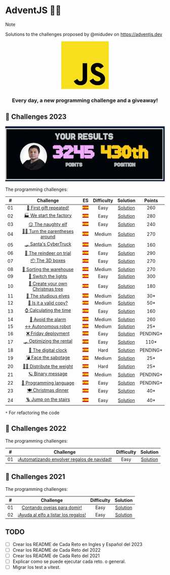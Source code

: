 # AdventJS 🎄🎅

> [!NOTE]
> Solutions to the challenges proposed by @midudev on <https://adventjs.dev>

<div align="center">
    <img alt="javascript_logo" src="./assets/javascript_logo.svg" width="150px" height="150px">
    <h3>Every day, a new programming challenge and a giveaway!</h3>
</div>

<!-- TODO: Botones de los años 2021, 2022 y 2023 -->

## 🎯 Challenges 2023

<div align="center">
    <img alt="position" src="./assets/points.jpg">
</div>

The programming challenges:

|  #  |                                       Challenge                        |  ES  | Difficulty |               Solution                  |   Points   |
| :-: | :--------------------------------------------------------------------: | :--: | :--------: | :-------------------------------------: | :--------: |
| 01  | [🎁 First gift repeated!](./2023/challenge-01) | [![Español](./assets/flag_es.png)](./2023/challenge-01/README.es.md) | Easy  | [Solution](./2023/challenge-01/challenge01.js) | 260 |
| 02  | [🏭 We start the factory](./2023/challenge-02) | [![Español](./assets/flag_es.png)](./2023/challenge-02/README.es.md) | Easy | [Solution](./2023/challenge-02/challenge02.js) | 280 |
| 03  | [😏 The naughty elf](./2023/challenge-03) | [![Español](./assets/flag_es.png)](./2023/challenge-03/README.es.md) | Easy | [Solution](./2023/challenge-03/challenge03.js) | 240 |
| 04  | [😵‍💫 Turn the parentheses around](./2023/challenge-04) | [![Español](./assets/flag_es.png)](./2023/challenge-04/README.es.md) | Medium | [Solution](./2023/challenge-04/challenge04.js) | 270 |
| 05  | [🛷 Santa's CyberTruck](./2023/challenge-05) | [![Español](./assets/flag_es.png)](./2023/challenge-05/README.es.md) | Medium | [Solution](./2023/challenge-05/challenge05.js) | 160 |
| 06  | [🦌 The reindeer on trial](./2023/challenge-06) | [![Español](./assets/flag_es.png)](./2023/challenge-06/README.es.md) | Easy | [Solution](./2023/challenge-06/challenge06.js) | 290 |
| 07  | [📦 The 3D boxes](./2023/challenge-07) | [![Español](./assets/flag_es.png)](./2023/challenge-07/README.es.md) | Easy | [Solution](./2023/challenge-07/challenge07.js) | 270 |
| 08  | [🏬 Sorting the warehouse](./2023/challenge-08) | [![Español](./assets/flag_es.png)](./2023/challenge-08/README.es.md) | Medium | [Solution](./2023/challenge-08/challenge08.js) | 270 |
| 09  | [🚦 Switch the lights](./2023/challenge-09) | [![Español](./assets/flag_es.png)](./2023/challenge-09/README.es.md) | Easy | [Solution](./2023/challenge-09/challenge09.js) | 300 |
| 10  | [🎄 Create your own Christmas tree](./2023/challenge-10) | [![Español](./assets/flag_es.png)](./2023/challenge-10/README.es.md) | Easy | [Solution](./2023/challenge-10/challenge10.js) | 180 |
| 11  | [📖 The studious elves](./2023/challenge-11) | [![Español](./assets/flag_es.png)](./2023/challenge-11/README.es.md) | Medium | [Solution](./2023/challenge-11/challenge11.js) | 30* |
| 12  | [📸 Is it a valid copy?](./2023/challenge-12) | [![Español](./assets/flag_es.png)](./2023/challenge-12/README.es.md) | Medium | [Solution](./2023/challenge-12/challenge12.js) | 50* |
| 13  | [⌚️ Calculating the time](./2023/challenge-13) | [![Español](./assets/flag_es.png)](./2023/challenge-13/README.es.md) | Easy | [Solution](./2023/challenge-13/challenge13.js) | 160 |
| 14  | [🚨 Avoid the alarm](./2023/challenge-14) | [![Español](./assets/flag_es.png)](./2023/challenge-14/README.es.md) | Medium | [Solution](./2023/challenge-14/challenge14.js) | 260 |
| 15  | [↔️ Autonomous robot](./2023/challenge-15) | [![Español](./assets/flag_es.png)](./2023/challenge-15/README.es.md) | Medium | [Solution](./2023/challenge-15/challenge15.js) | 25* |
| 16  | [❌ Friday deployment](./2023/challenge-16) | [![Español](./assets/flag_es.png)](./2023/challenge-16/README.es.md) | Easy | [Solution](./2023/challenge-16/challenge16.js) | PENDING* |
| 17  | [🛷 Optimizing the rental](./2023/challenge-17) | [![Español](./assets/flag_es.png)](./2023/challenge-17/README.es.md) | Easy | [Solution](./2023/challenge-17/challenge17.js) | 110* |
| 18  | [🔢 The digital clock](./2023/challenge-18) | [![Español](./assets/flag_es.png)](./2023/challenge-18/README.es.md) | Hard | [Solution](./2023/challenge-18/challenge18.js) | PENDING* |
| 19  | [💣 Face the sabotage](./2023/challenge-19) | [![Español](./assets/flag_es.png)](./2023/challenge-19/README.es.md) | Medium | [Solution](./2023/challenge-19/challenge19.js) | 25* |
| 20  | [🏋️‍♂️ Distribute the weight](./2023/challenge-20) | [![Español](./assets/flag_es.png)](./2023/challenge-20/README.es.md) | Hard | [Solution](./2023/challenge-20/challenge20.js) | 25* |
| 21  | [🪐 Binary message](./2023/challenge-21) | [![Español](./assets/flag_es.png)](./2023/challenge-21/README.es.md) | Medium | [Solution](./2023/challenge-21/challenge21.js) | PENDING* |
| 22  | [🚂 Programming language](./2023/challenge-22) | [![Español](./assets/flag_es.png)](./2023/challenge-22/README.es.md) | Easy | [Solution](./2023/challenge-22/challenge22.js) | PENDING* |
| 23  | [🍽️ Christmas dinner](./2023/challenge-23) | [![Español](./assets/flag_es.png)](./2023/challenge-23/README.es.md) | Easy | [Solution](./2023/challenge-23/challenge23.js) | 40* |
| 24  | [🪜 Jump on the stairs](./2023/challenge-24) | [![Español](./assets/flag_es.png)](./2023/challenge-24/README.es.md) | Easy | [Solution](./2023/challenge-24/challenge24.js) | 40* |

`*` For refactoring the code

## 🎯 Challenges 2022

The programming challenges:

|  #  |                               Challenge                            | Difficulty |                  Solution                  |
| :-: | :----------------------------------------------------------------: | :--------: | :----------------------------------------: |
| 01  | [¡Automatizando envolver regalos de navidad!](./2022/challenge-01) | Easy       | [Solution](./2022/challenge-01/challenge01.js) |

## 🎯 Challenges 2021

The programming challenges:

|  #  |                                       Challenge                        | Difficulty |               Solution                     |
| :-: | :--------------------------------------------------------------------: | :--------: | :----------------------------------------: |
| 01  | [Contando ovejas para domir!](./2021/challenge-01)                     | Easy       | [Solution](./2021/challenge-01/challenge01.js) |
| 02  | [¡Ayuda al elfo a listar los regalos!](./2021/challenge-02)                     | Easy       | [Solution](./2021/challenge-02/challenge02.js) |

## TODO

- [ ] Crear los README de Cada Reto en Ingles y Español del 2023
- [ ] Crear los README de Cada Reto del 2022
- [ ] Crear los README de Cada Reto del 2021
- [ ] Explicar como se puede ejecutar cada reto. o general.
- [ ] Migrar los test a vitest.

<!-- 
Repositorios de Ejemplos: 

https://github.com/victormhp/adventJS-midudev
https://github.com/johnsi15/adventjs

Repositorio con listado de repositorios con soluciones a los ejercicios.
https://github.com/borjapazr/awesome-adventjs
-->

